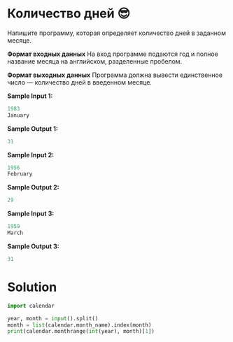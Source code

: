 # Количество дней 😎

Напишите программу, которая определяет количество дней в заданном месяце.

**Формат входных данных**
На вход программе подаются год и полное название месяца на английском, разделенные пробелом.

**Формат выходных данных**
Программа должна вывести единственное число — количество дней в введенном месяце.

**Sample Input 1:**

```python
1983
January
```

**Sample Output 1:**

```python
31
```

**Sample Input 2:**

```python
1956
February
```

**Sample Output 2:**

```python
29
```

**Sample Input 3:**

```python
1959
March
```

**Sample Output 3:**

```python
31
```

# Solution

```python
import calendar

year, month = input().split()
month = list(calendar.month_name).index(month)
print(calendar.monthrange(int(year), month)[1])
```